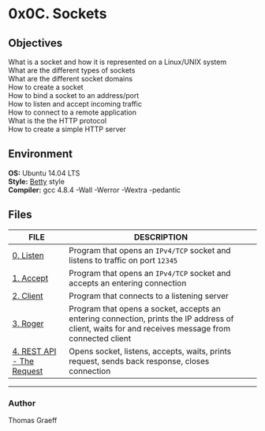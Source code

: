 # 0x0C. Sockets


## Objectives
What is a socket and how it is represented on a Linux/UNIX system  
What are the different types of sockets  
What are the different socket domains  
How to create a socket  
How to bind a socket to an address/port  
How to listen and accept incoming traffic  
How to connect to a remote application  
What is the the HTTP protocol  
How to create a simple HTTP server  


## Environment
<strong>OS:</strong> Ubuntu 14.04 LTS  
<strong>Style:</strong> [Betty](https://github.com/holbertonschool/Betty/blob/master/betty-style.pl) style  
<strong>Compiler:</strong> gcc 4.8.4 -Wall -Werror -Wextra -pedantic  


## Files
FILE | DESCRIPTION
----|----
[0. Listen](./0-server.c) | Program that opens an `IPv4/TCP` socket and listens to traffic on port `12345`
[1. Accept](./1-server.c) | Program that opens an `IPv4/TCP` socket and accepts an entering connection
[2. Client](./2-client.c) | Program that connects to a listening server
[3. Roger](./3-server.c) | Program that opens a socket, accepts an entering connection, prints the IP address of client, waits for and receives message from connected client
[4. REST API - The Request](./Makefile) | Opens socket, listens, accepts, waits, prints request, sends back response, closes connection

----

### Author
Thomas Graeff

